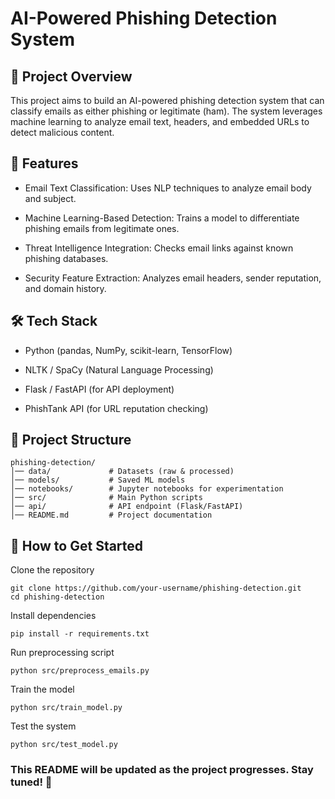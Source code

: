 # AI-Powered Phishing Detection System

## 📌 Project Overview

This project aims to build an AI-powered phishing detection system that can classify emails as either phishing or legitimate (ham). The system leverages machine learning to analyze email text, headers, and embedded URLs to detect malicious content.

## 🚀 Features

- Email Text Classification: Uses NLP techniques to analyze email body and subject.

- Machine Learning-Based Detection: Trains a model to differentiate phishing emails from legitimate ones.

- Threat Intelligence Integration: Checks email links against known phishing databases.

- Security Feature Extraction: Analyzes email headers, sender reputation, and domain history.

## 🛠️ Tech Stack

- Python (pandas, NumPy, scikit-learn, TensorFlow)

- NLTK / SpaCy (Natural Language Processing)

- Flask / FastAPI (for API deployment)

- PhishTank API (for URL reputation checking)

## 📂 Project Structure

```
phishing-detection/
│── data/             # Datasets (raw & processed)
│── models/           # Saved ML models
│── notebooks/        # Jupyter notebooks for experimentation
│── src/              # Main Python scripts
│── api/              # API endpoint (Flask/FastAPI)
│── README.md         # Project documentation
```

## 📜 How to Get Started

Clone the repository

```
git clone https://github.com/your-username/phishing-detection.git
cd phishing-detection
```

Install dependencies

```
pip install -r requirements.txt
```

Run preprocessing script

```
python src/preprocess_emails.py
```

Train the model

```
python src/train_model.py
```

Test the system

```
python src/test_model.py
```



###  This README will be updated as the project progresses. Stay tuned! 🚀

